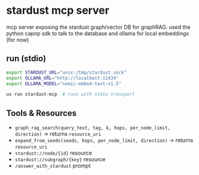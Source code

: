 # stardust mcp server

mcp server exposing the stardust graph/vector DB for graphRAG. used the python capnp sdk to talk to the database and ollama for local embeddings (for now)

## run (stdio)

```bash
export STARDUST_URL="unix:/tmp/stardust.sock"
export OLLAMA_URL="http://localhost:11434"
export OLLAMA_MODEL="nomic-embed-text:v1.5"

uv run stardust-mcp  # runs with stdio transport
```

## Tools & Resources

- `graph_rag_search(query_text, tag, k, hops, per_node_limit, direction)` -> returns `resource_uri`
- `expand_from_seeds(seeds, hops, per_node_limit, direction)` -> returns `resource_uri`
- `stardust://node/{id}` resource
- `stardust://subgraph/{key}` resource
- `/answer_with_stardust` prompt
